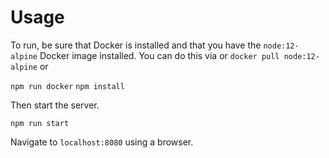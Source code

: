 # Usage
To run, be sure that Docker is installed and that you have the `node:12-alpine` Docker image installed. You can do this via or `docker pull node:12-alpine` or

`npm run docker`
`npm install`

Then start the server.

`npm run start`

Navigate to `localhost:8080` using a browser.
